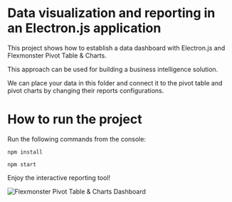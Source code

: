 # Data visualization and reporting in an Electron.js application

This project shows how to establish a data dashboard with Electron.js and Flexmonster Pivot Table & Charts.

This approach can be used for building a business intelligence solution.



We can place your data in this folder and connect it to the pivot table and pivot charts by changing their reports configurations.

# How to run the project

Run the following commands from the console:

`npm install`

`npm start`

Enjoy the interactive reporting tool!

![Flexmonster Pivot Table & Charts Dashboard](https://www.flexmonster.com/fm_uploads/2020/08/FMElectronJSDashboard.gif)
